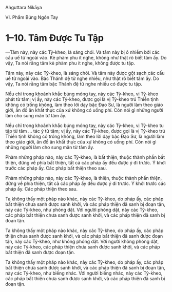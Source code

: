 Aṅguttara Nikāya

VI. Phẩm Búng Ngón Tay

# 1–10. Tâm Ðược Tu Tập

—Tâm này, này các Tỷ-kheo, là sáng chói. Và tâm này bị ô nhiễm bởi các cấu uế từ ngoài vào. Kẻ phàm phu ít nghe, không như thật rõ biết tâm ấy. Do vậy, Ta nói rằng tâm kẻ phàm phu ít nghe, không được tu tập.

Tâm này, này các Tỷ-kheo, là sáng chói. Và tâm này được gột sạch các cấu uế từ ngoài vào. Bậc Thánh đệ tử nghe nhiều, như thật rõ biết tâm ấy. Do vậy, Ta nói rằng tâm bậc Thánh đệ tử nghe nhiều có được tu tập.

Nếu chỉ trong khoảnh khắc búng móng tay, này các Tỷ-kheo, vị Tỷ-kheo phát từ tâm; vị ấy, này các Tỷ-kheo, được gọi là vị Tỷ-kheo trú Thiền tịnh không có trống không, làm theo lời dạy bậc Ðạo Sư, là người làm theo giáo giới, ăn đồ ăn khất thực của xứ không có uổng phí. Còn nói gì những người làm cho sung mãn từ tâm ấy.

Nếu chỉ trong khoảnh khắc búng móng tay, này các Tỷ-kheo, vị Tỷ-kheo tu tập từ tâm ... tác ý từ tâm; vị ấy, này các Tỷ-kheo, được gọi là vị Tỷ-kheo trú Thiền tịnh không có trống không, làm theo lời dạy bậc Ðạo Sư, là người làm theo giáo giới, ăn đồ ăn khất thực của xứ không có uổng phí. Còn nói gì những người làm cho sung mãn từ tâm ấy.

Phàm những pháp nào, này các Tỷ-kheo, là bất thiện, thuộc thành phần bất thiện, đứng về phía bất thiện, tất cả các pháp ấy đều được ý đi trước. Ý khởi trước các pháp ấy. Các pháp bất thiện theo sau.

Phàm những pháp nào, này các Tỷ-kheo, là thiện, thuộc thành phần thiện, đứng về phía thiện, tất cả các pháp ấy đều được ý đi trước. Ý khởi trước các pháp ấy. Các pháp thiện theo sau.

Ta không thấy một pháp nào khác, này các Tỷ-kheo, do pháp ấy, các pháp bất thiện chưa sanh được sanh khởi, và các pháp thiện đã sanh bị đoạn tận, này các Tỷ-kheo, như phóng dật. Với người phóng dật, này các Tỷ-kheo, các pháp bất thiện chưa sanh được sanh khởi, và các pháp thiện đã sanh bị đoạn tận.

Ta không thấy một pháp nào khác, này các Tỷ-kheo, do pháp ấy, các pháp thiện chưa sanh được sanh khởi, và các pháp bất thiện đã sanh được đoạn tận, này các Tỷ-kheo, như không phóng dật. Với người không phóng dật, này các Tỷ-kheo, các pháp thiện chưa sanh được sanh khởi, và các pháp bất thiện đã sanh được đoạn tận.

Ta không thấy một pháp nào khác, này các Tỷ-kheo, do pháp ấy, các pháp bất thiện chưa sanh được sanh khởi, và các pháp thiện đã sanh bị đoạn tận, này các Tỷ-kheo, như biếng nhác. Với người biếng nhác, này các Tỷ-kheo, các pháp bất thiện chưa sanh được sanh khởi, và các pháp thiện đã sanh bị đoạn tận.

